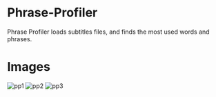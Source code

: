 Phrase-Profiler
======================
Phrase Profiler loads subtitles files, and finds the most used words and phrases.

Images
======
![pp1](https://cloud.githubusercontent.com/assets/1860848/13766931/39d3f8d6-eaba-11e5-90ae-188f3f9ff2a6.png)
![pp2](https://cloud.githubusercontent.com/assets/1860848/13766932/39ff5df0-eaba-11e5-947b-743253894067.png)
![pp3](https://cloud.githubusercontent.com/assets/1860848/13766933/3a1b3534-eaba-11e5-9bdb-ca74024be623.png)
